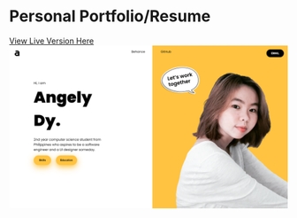 # Personal Portfolio/Resume
[View Live Version Here](resume-angely.vercel.app)
![SamplePhoto](/assets/prev.png)